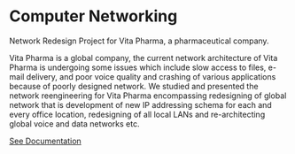 # Computer Networking 
Network Redesign Project for Vita Pharma, a pharmaceutical company.

Vita Pharma is a global company, the current network architecture of Vita Pharma is undergoing some issues which include slow access to files, e-mail delivery, and poor voice quality and crashing of various applications because of poorly designed network. We studied and presented the network reengineering for Vita Pharma encompassing redesigning of global network that is development of new IP addressing schema for each and every office location, redesigning of all local LANs and re-architecting global voice and data networks etc.

[See Documentation](https://github.com/JanhaviBNYU/Computer-Networking/blob/master/CN-NetworkRedesign.pdf)
